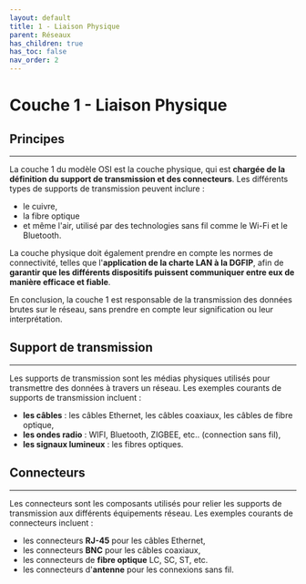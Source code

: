 ```yaml
---
layout: default
title: 1 - Liaison Physique
parent: Réseaux
has_children: true
has_toc: false
nav_order: 2
---
```


# Couche 1 - Liaison Physique

## Principes

---

La couche 1 du modèle OSI est la couche physique, qui est **chargée de la définition du support de transmission et des connecteurs**. Les différents types de supports de transmission peuvent inclure :

- le cuivre,
- la fibre optique
- et même l'air, utilisé par des technologies sans fil comme le Wi-Fi et le Bluetooth.

La couche physique doit également prendre en compte les normes de connectivité, telles que l'**application de la charte LAN à la DGFIP**, afin de **garantir que les différents dispositifs puissent communiquer entre eux de manière efficace et fiable**.

En conclusion, la couche 1 est responsable de la transmission des données brutes sur le réseau, sans prendre en compte leur signification ou leur interprétation.

## **Support de transmission**

---

Les supports de transmission sont les médias physiques utilisés pour transmettre des données à travers un réseau. Les exemples courants de supports de transmission incluent :

- **les câbles** : les câbles Ethernet, les câbles coaxiaux, les câbles de fibre optique,
- **les ondes radio** : WIFI, Bluetooth, ZIGBEE, etc.. (connection sans fil),
- **les signaux lumineux** : les fibres optiques.

## **Connecteurs**

---

Les connecteurs sont les composants utilisés pour relier les supports de transmission aux différents équipements réseau. Les exemples courants de connecteurs incluent :

- les connecteurs **RJ-45** pour les câbles Ethernet,
- les connecteurs **BNC** pour les câbles coaxiaux,
- les connecteurs de **fibre optique** LC, SC, ST, etc.
- les connecteurs d'**antenne** pour les connexions sans fil.
